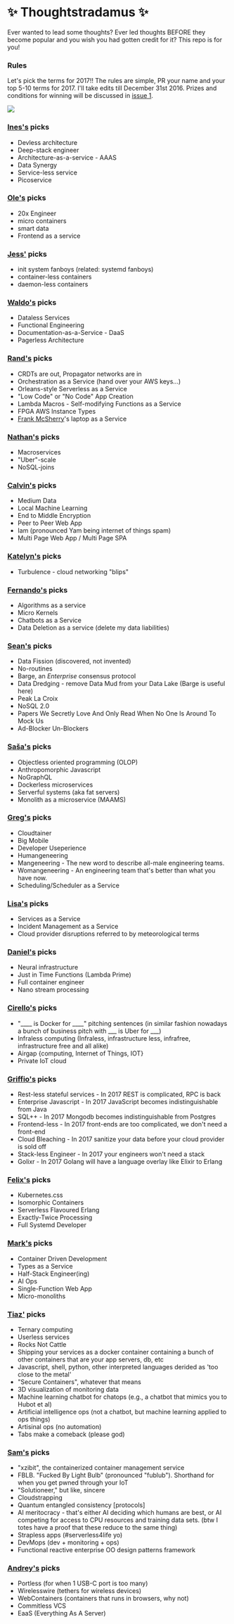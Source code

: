 # :sparkles: Thoughtstradamus :sparkles:

Ever wanted to lead some thoughts? Ever led thoughts BEFORE they become popular and you wish you had gotten credit for it? This repo is for you!

### Rules
Let's pick the terms for 2017!! The rules are simple, PR your name and your top 5-10 terms for 2017. I'll take edits till December 31st 2016. Prizes and conditions for winning will be discussed in [issue 1](https://github.com/Randommood/thoughtstradamus/issues/1).

![](http://i.giphy.com/l0MYEqEzwMWFCg8rm.gif)

### [Ines's](https://github.com/randommood) picks
* Devless architecture
* Deep-stack engineer
* Architecture-as-a-service - AAAS
* Data Synergy
* Service-less service
* Picoservice

### [Ole's](https://github.com/nesQuick) picks
* 20x Engineer
* micro containers
* smart data
* Frontend as a service

### [Jess'](https://github.com/jfrazelle) picks
* init system fanboys (related: systemd fanboys)
* container-less containers
* daemon-less containers

### [Waldo's](https://github.com/gwaldo) picks
* Dataless Services
* Functional Engineering
* Documentation-as-a-Service - DaaS
* Pagerless Architecture

### [Rand's](https://github.com/rand) picks
* CRDTs are out, Propagator networks are in
* Orchestration as a Service (hand over your AWS keys...)
* Orleans-style Serverless as a Service
* "Low Code" or "No Code" App Creation
* Lambda Macros - Self-modifying Functions as a Service
* FPGA AWS Instance Types
* [Frank McSherry](https://github.com/frankmcsherry)'s laptop as a Service

### [Nathan's](https://github.com/dijkstracula) picks
* Macroservices
* "Uber"-scale
* NoSQL-joins

### [Calvin's](https://github.com/calvinmetcalf) picks
* Medium Data
* Local Machine Learning
* End to Middle Encryption
* Peer to Peer Web App
* Iam (pronounced Yam being internet of things spam)
* Multi Page Web App / Multi Page SPA

### [Katelyn's](https://github.com/kjperry) picks
* Turbulence - cloud networking "blips"

### [Fernando's](https://github.com/fmcorey) picks
* Algorithms as a service
* Micro Kernels
* Chatbots as a Service
* Data Deletion as a service (delete my data liabilities)

### [Sean's](https://github.com/seancribbs) picks
* Data Fission (discovered, not invented)
* No-routines
* Barge, an _Enterprise_ consensus protocol
* Data Dredging - remove Data Mud from your Data Lake (Barge is useful here)
* Peak La Croix
* NoSQL 2.0
* Papers We Secretly Love And Only Read When No One Is Around To Mock Us
* Ad-Blocker Un-Blockers

### [Saša's](https://github.com/sasa1977) picks
* Objectless oriented programming (OLOP)
* Anthropomorphic Javascript
* NoGraphQL
* Dockerless microservices
* Serverful systems (aka fat servers)
* Monolith as a microservice (MAAMS)

### [Greg's](https://github.com/grepory) picks
* Cloudtainer
* Big Mobile
* Developer Useperience
* Humangeneering
* Mangeneering - The new word to describe all-male engineering teams.
* Womangeneering - An engineering team that's better than what you have now.
* Scheduling/Scheduler as a Service

### [Lisa's](https://github.com/lisa) picks
* Services as a Service
* Incident Management as a Service
* Cloud provider disruptions referred to by meteorological terms

### [Daniel's](https://github.com/mrtazz) picks
* Neural infrastructure
* Just in Time Functions (Lambda Prime)
* Full container engineer
* Nano stream processing

### [Cirello's](https://github.com/ccirello) picks
* "____ is Docker for ____" pitching sentences (in similar fashion nowadays a bunch of business pitch with ___ is Uber for ___)
* Infraless computing (Infraless, infrastructure less, infrafree, infrastructure free and all alike)
* Airgap {computing, Internet of Things, IOT}
* Private IoT cloud

### [Griffio's](https://github.com/griffio) picks
* Rest-less stateful services - In 2017 REST is complicated, RPC is back
* Enterprise Javascript - In 2017 JavaScript becomes indistinguishable from Java
* SQL++ - In 2017 Mongodb becomes indistinguishable from Postgres 
* Frontend-less - In 2017 front-ends are too complicated, we don't need a front-end
* Cloud Bleaching - In 2017 sanitize your data before your cloud provider is sold off 
* Stack-less Engineer - In 2017 your engineers won't need a stack
* Golixr - In 2017 Golang will have a language overlay like Elixir to Erlang

### [Felix's](https://github.com/Cloven) picks
* Kubernetes.css
* Isomorphic Containers
* Serverless Flavoured Erlang
* Exactly-Twice Processing
* Full Systemd Developer
 
### [Mark's](https://github.com/mwunsch) picks
* Container Driven Development
* Types as a Service
* Half-Stack Engineer(ing)
* AI Ops
* Single-Function Web App
* Micro-monoliths


### [Tiaz'](https://github.com/tiaz) picks
* Ternary computing
* Userless services
* Rocks Not Cattle
* Shipping your services as a docker container containing a bunch of other containers that are your app servers, db, etc
* Javascript, shell, python, other interpreted languages derided as 'too close to the metal'
* "Secure Containers", whatever that means
* 3D visualization of monitoring data
* Machine learning chatbot for chatops (e.g., a chatbot that mimics you to Hubot et al)
* Artificial intelligence ops (not a chatbot, but machine learning applied to ops things)
* Artisinal ops (no automation)
* Tabs make a comeback (please god)

### [Sam's](https://github.com/sdboyer) picks
* "xzibit", the containerized container management service
* FBLB. "Fucked By Light Bulb" (pronounced "fublub"). Shorthand for when you get pwned through your IoT
* "Solutioneer," but like, sincere
* Cloudstrapping
* Quantum entangled consistency [protocols]
* AI meritocracy - that's either AI deciding which humans are best, or AI competing for access to CPU resources and training data sets. (btw I totes have a proof that these reduce to the same thing)
* Strapless apps (#serverless4life yo)
* DevMops (dev + monitoring + ops)
* Functional reactive enterprise OO design patterns framework

### [Andrey's](https://github.com/shazow) picks
* Portless (for when 1 USB-C port is too many)
* Wirelesswire (tethers for wireless devices)
* WebContainers (containers that runs in browsers, why not)
* Commitless VCS
* EaaS (Everything As A Server)
